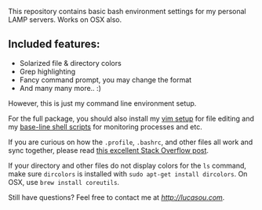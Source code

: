 This repository contains basic bash environment settings
for my personal LAMP servers. Works on OSX also. 

Included features:
------------------
- Solarized file & directory colors
- Grep highlighting
- Fancy command prompt, you may change the format
- And many many more.. :) 

However, this is just my command line environment setup.

For the full package, you should also install my 
[vim setup](https://github.com/codelucas/vimrc) for file editing and 
my [base-line shell scripts](https://github.com/codelucas/base_scripts) 
for monitoring processes and etc.

If you are curious on how the `.profile`, `.bashrc`, and other files all
work and sync together, please read [this excellent Stack Overflow post](http://superuser.com/questions/183870/difference-between-bashrc-and-bash-profile).

If your directory and other files do not display colors for the `ls` command,
make sure `dircolors` is installed with `sudo apt-get install dircolors`.
On OSX, use `brew install coreutils`.

Still have questions? Feel free to contact me at *http://lucasou.com*.
